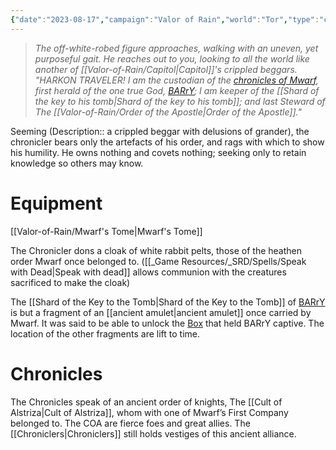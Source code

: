 ```yaml
---
{"date":"2023-08-17","campaign":"Valor of Rain","world":"Tor","type":"character","location":[["Capitol"]],"player":"(Michael)","race":[["Gnome"]],"gender":"Male","class":[["Wizard"]],"occupation":[["Order of the Apostle#Steward|Steward"]],"faction":[["Order of the Apostle"]],"met":null,"rel":"Ally","status":"Alive","active":"Active","tags":["character","VoR","#Mwarf"],"icon":"FasCircleUser","dg-publish":true,"permalink":"/valor-of-rain/chronicler/","dgPassFrontmatter":true,"created":"2024-08-20T14:53:23.028+09:30"}
---
```



> *The off-white-robed figure approaches, walking with an uneven, yet purposeful gait.  He reaches out to you, looking to all the world like another of [[Valor-of-Rain/Capitol\|Capitol]]'s crippled beggars.
> "HARKON TRAVELER!  I am the custodian of the [chronicles of Mwarf](Mwarf's%20Tome.md), first herald of the one true God, [BARrY](BARrY); I am keeper of the [[Shard of the key to his tomb\|Shard of the key to his tomb]];  and last Steward of The [[Valor-of-Rain/Order of the Apostle\|Order of the Apostle]]."* 

Seeming (Description:: a crippled beggar with delusions of grander), the chronicler bears only the artefacts of his order, and rags with which to show his humility.  He owns nothing and covets nothing; seeking only to retain knowledge so others may know.
# Equipment
[[Valor-of-Rain/Mwarf's Tome\|Mwarf's Tome]]

The Chronicler dons a cloak of white rabbit pelts, those of the heathen order Mwarf once belonged to.  ([[_Game Resources/_SRD/Spells/Speak with Dead\|Speak with dead]] allows communion with the creatures sacrificed to make the cloak)

The [[Shard of the Key to the Tomb\|Shard of the Key to the Tomb]] of [BARrY](BARrY) is but a fragment of an [[ancient amulet\|ancient amulet]] once carried by Mwarf.  It was said to be able to unlock the [Box](BARrY%20Box) that held BARrY captive.  The location of the other fragments are lift to time.
# Chronicles 
The Chronicles speak of an ancient order of knights, The [[Cult of Alstriza\|Cult of Alstriza]], whom with one of Mwarf’s First Company belonged to.  The COA are fierce foes and great allies.  The  [[Chroniclers\|Chroniclers]] still holds vestiges of this ancient alliance.